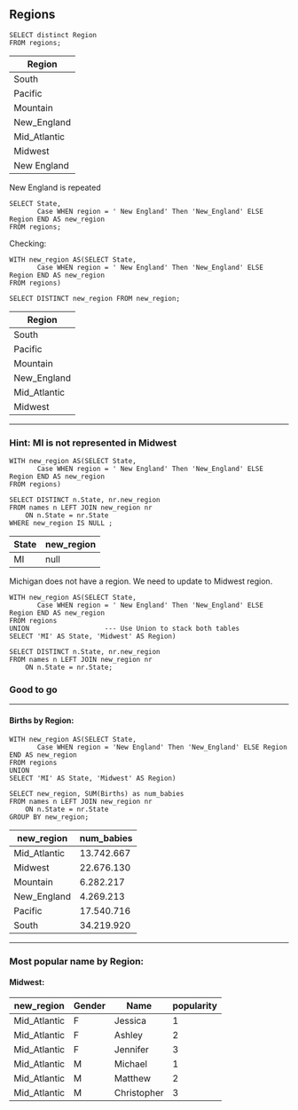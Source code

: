 ## Regions

```
SELECT distinct Region 
FROM regions;
```


| Region |  
|--|
| South | 
| Pacific|
| Mountain|
|New_England |
| Mid_Atlantic|
| Midwest|
| New England|

New England is repeated

```
SELECT State,
	   Case WHEN region = ' New England' Then 'New_England' ELSE Region END AS new_region
FROM regions;
```

Checking:

```
WITH new_region AS(SELECT State,
	   Case WHEN region = ' New England' Then 'New_England' ELSE Region END AS new_region
FROM regions)

SELECT DISTINCT new_region FROM new_region;
```

| Region |  
|--|
| South | 
| Pacific|
| Mountain|
|New_England |
| Mid_Atlantic|
| Midwest|

---

### Hint: MI is not represented in Midwest

```
WITH new_region AS(SELECT State,
	   Case WHEN region = ' New England' Then 'New_England' ELSE Region END AS new_region
FROM regions)

SELECT DISTINCT n.State, nr.new_region
FROM names n LEFT JOIN new_region nr
	ON n.State = nr.State
WHERE new_region IS NULL ;
```

| State |new_region  |
|--|--|
| MI |null  |

Michigan does not have a region. We need to update to Midwest region.

```
WITH new_region AS(SELECT State,
	   Case WHEN region = ' New England' Then 'New_England' ELSE Region END AS new_region
FROM regions
UNION					--- Use Union to stack both tables 
SELECT 'MI' AS State, 'Midwest' AS Region)

SELECT DISTINCT n.State, nr.new_region
FROM names n LEFT JOIN new_region nr
	ON n.State = nr.State;
```
### Good to go
---

#### Births by Region:

```
WITH new_region AS(SELECT State,
	   Case WHEN region = 'New England' Then 'New_England' ELSE Region END AS new_region
FROM regions
UNION
SELECT 'MI' AS State, 'Midwest' AS Region)

SELECT new_region, SUM(Births) as num_babies
FROM names n LEFT JOIN new_region nr
	ON n.State = nr.State
GROUP BY new_region;
```

|  new_region	| num_babies |
|--|--|
| Mid_Atlantic	 |13.742.667  |
| Midwest	 | 22.676.130 |
| Mountain	 | 6.282.217 |
| New_England	 | 4.269.213 |
| Pacific	 |  17.540.716|
| South	 | 34.219.920 |

--- 
### Most popular name by Region:

#### Midwest:
| new_region	 | Gender	 |Name	 | popularity |
|--|--|--|--|
|Mid_Atlantic	 | F | Jessica	| 1|
| Mid_Atlantic	 | F |Ashley	 |2 |
| Mid_Atlantic	 | F |Jennifer	 | 3|
| Mid_Atlantic	 | M | Michael	| 1|
| Mid_Atlantic	 | M | Matthew	|2 |
| Mid_Atlantic	 | M |Christopher	 |3 |
